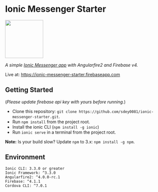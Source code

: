 # Ionic Messenger Starter
 <img src="https://s3.amazonaws.com/ionic-marketplace/ionic-messenger-starter/icon.png" width="124px" />
 
 _A simple [Ionic Messenger app](https://market.ionic.io/starters/ionic-messenger-starter) with Angularfire2 and Firebase v4._ 
 
 Live at: https://ionic-messenger-starter.firebaseapp.com

## Getting Started

(_Please update firebase api key with yours before running._)

* Clone this repository: `git clone https://github.com/sdey0081/ionic-messenger-starter.git`.
* Run `npm install` from the project root.
* Install the ionic CLI (`npm install -g ionic`)
* Run `ionic serve` in a terminal from the project root.

**Note:** Is your build slow? Update `npm` to 3.x: `npm install -g npm`.

## Environment
```
Ionic CLI: 3.3.0 or greater
Ionic Framework: ^3.3.0
Angularfire2: ^4.0.0-rc.1
Firebase: ^4.1.1
Cordova CLI: ^7.0.1
```
